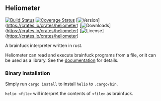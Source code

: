 ## Heliometer
[![Build Status](https://travis-ci.org/PishLSDYUE/heliometer.svg?branch=master)](https://travis-ci.org/PishLSDYUE/heliometer)
[![Coverage Status](https://coveralls.io/repos/github/PishLSDYUE/heliometer/badge.svg?branch=master&service=github)](https://coveralls.io/github/PishLSDYUE/heliometer?branch=master)
[![Version](https://img.shields.io/crates/v/heliometer.svg)] (https://crates.io/crates/heliometer)
[![Downloads](https://img.shields.io/crates/d/heliometer.svg)] (https://crates.io/crates/heliometer)
[![License](https://img.shields.io/crates/l/heliometer.svg)] (https://crates.io/crates/heliometer)

A brainfuck interpreter written in rust.

Heliometer can read and execute brainfuck programs from a file, or it can be
used as a library. See the [documentation](https://pishlsdyue.github.io/heliometer/master/heliometer/)
for details.


### Binary Installation
Simply run `cargo install` to install `helio` to `.cargo/bin`.

`helio <file>` will interpret the contents of `<file>` as brainfuck.
